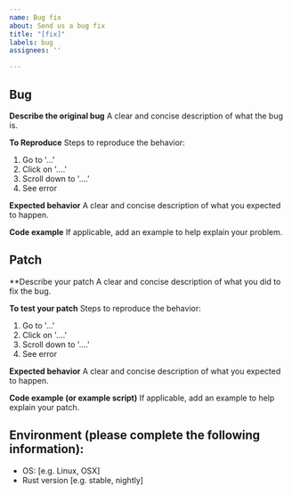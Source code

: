 ```yaml
---
name: Bug fix
about: Send us a bug fix
title: "[fix]"
labels: bug
assignees: ''

---
```


## Bug

**Describe the original bug**
A clear and concise description of what the bug is.

**To Reproduce**
Steps to reproduce the behavior:
1. Go to '...'
2. Click on '....'
3. Scroll down to '....'
4. See error

**Expected behavior**
A clear and concise description of what you expected to happen.

**Code example**
If applicable, add an example to help explain your problem.

## Patch

**Describe your patch
A clear and concise description of what you did to fix the bug.

**To test your patch**
Steps to reproduce the behavior:
1. Go to '...'
2. Click on '....'
3. Scroll down to '....'
4. See error

**Expected behavior**
A clear and concise description of what you expected to happen.

**Code example (or example script)**
If applicable, add an example to help explain your patch.


## Environment (please complete the following information):
 - OS: [e.g. Linux, OSX]
 - Rust version [e.g. stable, nightly]

